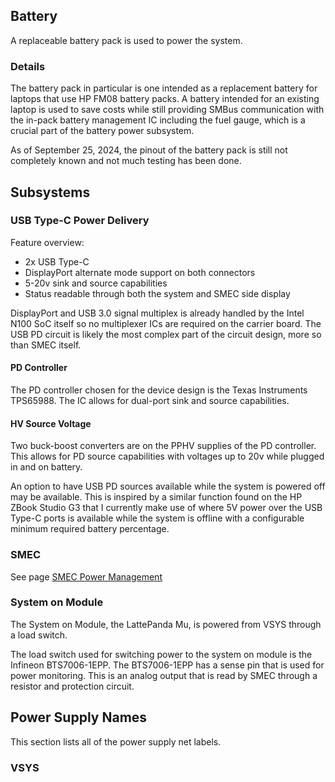 ## Battery
A replaceable battery pack is used to power the system. 

### Details
The battery pack in particular is one intended as a replacement battery for laptops that use HP FM08 battery packs. A battery intended for an existing laptop is used to save costs while still providing SMBus communication with the in-pack battery management IC including the fuel gauge, which is a crucial part of the battery power subsystem. 

As of September 25, 2024, the pinout of the battery pack is still not completely known and not much testing has been done. 

## Subsystems

### USB Type-C Power Delivery

Feature overview:
- 2x USB Type-C
- DisplayPort alternate mode support on both connectors
- 5-20v sink and source capabilities
- Status readable through both the system and SMEC side display

DisplayPort and USB 3.0 signal multiplex is already handled by the Intel N100 SoC itself so no multiplexer ICs are required on the carrier board. The USB PD circuit is likely the most complex part of the circuit design, more so than SMEC itself.

#### PD Controller
The PD controller chosen for the device design is the Texas Instruments TPS65988. The IC allows for dual-port sink and source capabilities. 

#### HV Source Voltage
Two buck-boost converters are on the PPHV supplies of the PD controller. This allows for PD source capabilities with voltages up to 20v while plugged in and on battery. 

An option to have USB PD sources available while the system is powered off may be available. This is inspired by a similar function found on the HP ZBook Studio G3 that I currently make use of where 5V power over the USB Type-C ports is available while the system is offline with a configurable minimum required battery percentage.

### SMEC
See page [SMEC Power Management](../smec/power/)

### System on Module
The System on Module, the LattePanda Mu, is powered from VSYS through a load switch. 

The load switch used for switching power to the system on module is the Infineon BTS7006-1EPP. The BTS7006-1EPP has a sense pin that is used for power monitoring. This is an analog output that is read by SMEC through a resistor and protection circuit.

## Power Supply Names
This section lists all of the power supply net labels.

### VSYS
